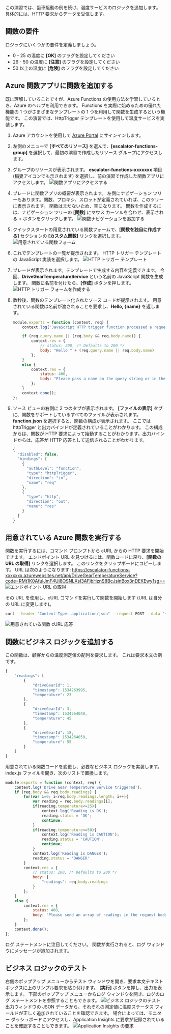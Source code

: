 この演習では、歯車駆動の例を続け、温度サービスのロジックを追加します。 具体的には、HTTP 要求からデータを受信します。

## <a name="function-requirements"></a>関数の要件
ロジックにいくつかの要件を定義しましょう。
- 0 - 25 の温度に **[OK]** のフラグを設定してください
- 26 - 50 の温度に **[注意]** のフラグを設定してください
- 50 以上の温度に **[危険]** のフラグを設定してください

## <a name="adding-a-function-to-an-azure-function-app"></a>Azure 関数アプリに関数を追加する

既に理解していることですが、Azure Functions の使用方法を学習しているとき、Azure のヘルプを利用できます。 Functions を実際に始めるための優れた機能の 1 つがさまざまなテンプレートの 1 つを利用して関数を生成するという機能です。 この演習では、HttpTrigger テンプレートを使用して温度サービスを実装します。

1. Azure アカウントを使用して [Azure Portal](https://portal.azure.com) にサインインします。
1. 左側のメニューで **[すべてのリソース]** を選んで、**[escalator-functions-group]** を選択して、最初の演習で作成したリソース グループにアクセスします。
1. グループのリソースが表示されます。 **escalator-functions-xxxxxxx** 項目 (稲妻アイコンでも示されます) を選択し、前の演習で作成した関数アプリにアクセスします。
  ![関数アプリにアクセスする](../images/6-access-function-app.png)
1. ブレードに関数アプリの概要が表示されます。 左側にナビゲーション ツリーもあります。関数、プロキシ、スロットが定義されていれば、このツリーに表示されます。 関数はまだないため、空になります。 関数を作成するには、ナビゲーション ツリーの **[関数]** にマウス カーソルを合わせ、表示される **+** ボタンをクリックします。
  ![関数ナビゲーションを追加する](../images/5-function-add-button.png)
1. クイックスタートの用意されている関数フォームで、**[関数を独自に作成する]** セクションの **[カスタム関数]** リンクを選択します。
  ![用意されている関数フォーム](../images/6-custom-function.png)
1. これでテンプレートの一覧が提示されます。 HTTP トリガー テンプレートの JavaScript 実装を選択します。
  ![HTTP トリガー テンプレート](../images/6-httptrigger-template.png)
1. ブレードが表示されます。テンプレートで生成する内容を定義できます。 今回、**DriveGearTemperatureService** という名前の JavaScript 関数を生成します。 関数に名前を付けたら、**[作成]** ボタンを押します。
  ![HTTP トリガー フォームを作成する](../images/6-create-httptrigger-form.png)
1. 数秒後、関数のテンプレート化されたソース コードが提示されます。 用意されている関数は名前が渡されることを要求し、**Hello, {name}** を返します。

    ```javascript
    module.exports = function (context, req) {
        context.log('JavaScript HTTP trigger function processed a request.');

        if (req.query.name || (req.body && req.body.name)) {
            context.res = {
                // status: 200, /* Defaults to 200 */
                body: "Hello " + (req.query.name || req.body.name)
            };
        }
        else {
            context.res = {
                status: 400,
                body: "Please pass a name on the query string or in the request body"
            };
        }
        context.done();
    };
    ```

1. ソース ビューの右側に 2 つのタブが表示されます。 **[ファイルの表示]** タブに、関数をサポートしているすべてのファイルが表示されます。**function.json** を選択すると、関数の構成が表示されます。 ここでは httpTrigger と出力バインドが定義されていることがわかります。 この構成からは、関数が HTTP 要求によって始動することがわかります。出力バインドからは、応答が HTTP 応答として送信されることがわかります。

    ```javascript
    {
      "disabled": false,
      "bindings": [
        {
          "authLevel": "function",
          "type": "httpTrigger",
          "direction": "in",
          "name": "req"
        },
        {
          "type": "http",
          "direction": "out",
          "name": "res"
        }
      ]
    }
    ```

## <a name="running-the-premade-azure-function"></a>用意されている Azure 関数を実行する

関数を実行するには、コマンド プロンプトから cURL からの HTTP 要求を開始できます。 エンドポイント URL を見つけるには、関数コードに戻り、**[関数の URL の取得]** リンクを選択します。 このリンクをクリップボードにコピーします。  URL は次のようになります: https://escalator-functions-xxxxxxx.azurewebsites.net/api/DriveGearTemperatureService?code=RMt1K0AfulJmF4Ui8OSNLXsI3AFjbHznS8BcJsinBox3nDEKEwy1sg== ![エンドポイント URL の取得](../images/6-get-function-url.png)

その URL を使用し、cURL コマンドを実行して関数を開始します (URL は自分の URL に変更します)。

```bash
curl --header "Content-Type: application/json" --request POST --data "{\"name\": \"Azure Function\"}" https://escalator-functions-xxxxxxx.azurewebsites.net/api/DriveGearTemperatureService?code=RMt1K0AfulJmF4Ui8OSNLXsI3AFjbHznS8BcJsinBox3nDEKEwy1sg==
```

![用意されている関数 cURL 応答](../images/6-premadefunction-curl.png)

## <a name="adding-business-logic-to-the-function"></a>関数にビジネス ロジックを追加する

この関数は、顧客からの温度測定値の配列を要求します。 これは要求本文の例です。

```javascript
{
    "readings": [
        {
            "driveGearId": 1,
            "timestamp": 1534263995,
            "temperature": 23
        },
        {
            "driveGearId": 3,
            "timestamp": 1534264048,
            "temperature": 45
        },
        {
            "driveGearId": 18,
            "timestamp": 1534264050,
            "temperature": 55
        }
    ]
}
```

用意されている関数コードを変更し、必要なビジネス ロジックを実装します。 index.js ファイルを開き、次のリストで置換します。

```javascript
module.exports = function (context, req) {
    context.log('Drive Gear Temperature Service triggered');
    if (req.body && req.body.readings) {
        for(var i=0; i<req.body.readings.length; i++){
            var reading = req.body.readings[i];
            if(reading.temperature<=25){
                context.log('Reading is OK');
                reading.status = 'OK';
                continue;
            }
            if(reading.temperature<=50){
                context.log('Reading is CAUTION');
                reading.status = 'CAUTION';
                continue;
            }
            context.log('Reading is DANGER');
            reading.status = 'DANGER'
        }
        context.res = {
            // status: 200, /* Defaults to 200 */
            body: {
                "readings": req.body.readings
            }
        };
    }
    else {
        context.res = {
            status: 400,
            body: "Please send an array of readings in the request body"
        };
    }
    context.done();
};
```

ログ ステートメントに注目してください。 関数が実行されると、ログ ウィンドウにメッセージが追加されます。

## <a name="testing-your-business-logic"></a>ビジネス ロジックのテスト

右側のポップアップ メニューからテスト ウィンドウを開き、要求本文テキスト ボックスに上のサンプル要求を貼り付けます。 **[実行]** ボタンを押し、出力を表示します。 下部のポップアップ メニューからログ ウィンドウを開き、ログのログ ステートメントを参照することもできます。
![ビジネス ロジックのテスト](../images/6-portal-testing.png) 出力ウィンドウの JSON データから、それぞれの測定値に温度ステータス フィールドが正しく追加されていることを確認できます。 場合によっては、モニター ダッシュボードにアクセスし、Application Insights に要求が記録されていることを確認することもできます。
![Application Insights の要求](../images/6-app-insights.png)
